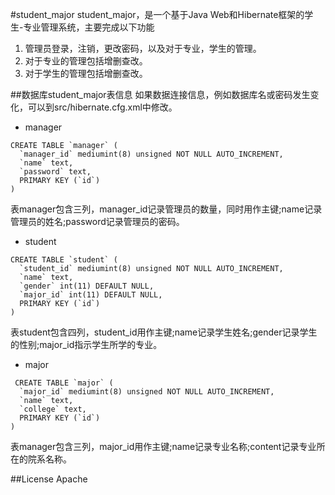 #student_major
student_major，是一个基于Java Web和Hibernate框架的学生-专业管理系统，主要完成以下功能

1. 管理员登录，注销，更改密码，以及对于专业，学生的管理。
2. 对于专业的管理包括增删查改。
3. 对于学生的管理包括增删查改。

##数据库student_major表信息
如果数据连接信息，例如数据库名或密码发生变化，可以到src/hibernate.cfg.xml中修改。
* manager
```
CREATE TABLE `manager` (
  `manager_id` mediumint(8) unsigned NOT NULL AUTO_INCREMENT,
  `name` text,
  `password` text,
  PRIMARY KEY (`id`)
) 
```
表manager包含三列，manager_id记录管理员的数量，同时用作主键;name记录管理员的姓名;password记录管理员的密码。

* student
```
CREATE TABLE `student` (
  `student_id` mediumint(8) unsigned NOT NULL AUTO_INCREMENT,
  `name` text,
  `gender` int(11) DEFAULT NULL,
  `major_id` int(11) DEFAULT NULL,
  PRIMARY KEY (`id`)
)
```
表student包含四列，student_id用作主键;name记录学生姓名;gender记录学生的性别;major_id指示学生所学的专业。

* major

```
 CREATE TABLE `major` (
  `major_id` mediumint(8) unsigned NOT NULL AUTO_INCREMENT,
  `name` text,
  `college` text,
  PRIMARY KEY (`id`)
) 
```
表manager包含三列，major_id用作主键;name记录专业名称;content记录专业所在的院系名称。


##License
Apache 
















